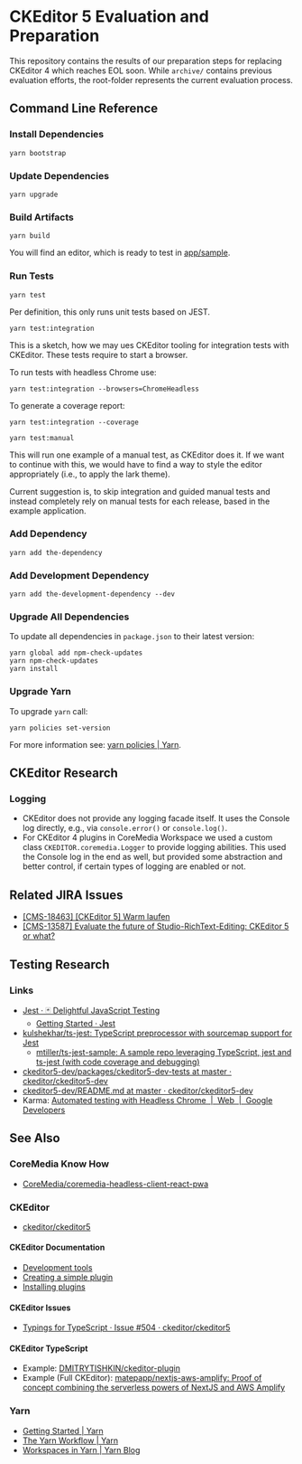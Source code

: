 # CKEditor 5 Evaluation and Preparation

This repository contains the results of our preparation steps for
replacing CKEditor 4 which reaches EOL soon. While `archive/` contains
previous evaluation efforts, the root-folder represents the current
evaluation process.

## Command Line Reference

### Install Dependencies

```
yarn bootstrap
```

### Update Dependencies

```
yarn upgrade
```

### Build Artifacts

```
yarn build
```

You will find an editor, which is ready to test in [app/sample](app/sample/index.html).

### Run Tests

```
yarn test
```

Per definition, this only runs unit tests based on JEST.

```
yarn test:integration
```

This is a sketch, how we may ues CKEditor tooling for integration tests with
CKEditor. These tests require to start a browser.

To run tests with headless Chrome use:

```
yarn test:integration --browsers=ChromeHeadless
```

To generate a coverage report:

```
yarn test:integration --coverage
```

```
yarn test:manual
```

This will run one example of a manual test, as CKEditor does it. If we want
to continue with this, we would have to find a way to style the editor
appropriately (i.e., to apply the lark theme).

Current suggestion is, to skip integration and guided manual tests and instead
completely rely on manual tests for each release, based in the example application.

### Add Dependency

```text
yarn add the-dependency
```

### Add Development Dependency

```text
yarn add the-development-dependency --dev
```

### Upgrade All Dependencies

To update all dependencies in `package.json` to their latest version:

```text
yarn global add npm-check-updates
yarn npm-check-updates
yarn install
```

### Upgrade Yarn

To upgrade `yarn` call:

```text
yarn policies set-version
```

For more information see: [yarn policies | Yarn](https://classic.yarnpkg.com/en/docs/cli/policies/).

## CKEditor Research

### Logging

* CKEditor does not provide any logging facade itself. It uses the Console log
    directly, e.g., via `console.error()` or `console.log()`.
* For CKEditor 4 plugins in CoreMedia Workspace we used a custom class
    `CKEDITOR.coremedia.Logger` to provide logging abilities. This used
    the Console log in the end as well, but provided some abstraction and
    better control, if certain types of logging are enabled or not.

## Related JIRA Issues

* [\[CMS-18463\] \[CKEditor 5\] Warm laufen](https://jira.coremedia.com/browse/CMS-18463)
* [\[CMS-13587\] Evaluate the future of Studio-RichText-Editing: CKEditor 5 or what?](https://jira.coremedia.com/browse/CMS-13587)

## Testing Research

### Links

* [Jest · 🃏 Delightful JavaScript Testing](https://jestjs.io/)
    * [Getting Started · Jest](https://jestjs.io/docs/en/getting-started.html)
* [kulshekhar/ts-jest: TypeScript preprocessor with sourcemap support for Jest](https://github.com/kulshekhar/ts-jest)
    * [mtiller/ts-jest-sample: A sample repo leveraging TypeScript, jest and ts-jest (with code coverage and debugging)](https://github.com/mtiller/ts-jest-sample)
* [ckeditor5-dev/packages/ckeditor5-dev-tests at master · ckeditor/ckeditor5-dev](https://github.com/ckeditor/ckeditor5-dev/tree/master/packages/ckeditor5-dev-tests)
* [ckeditor5-dev/README.md at master · ckeditor/ckeditor5-dev](https://github.com/ckeditor/ckeditor5-dev/blob/master/packages/ckeditor5-dev-tests/bin/intellijkarmarunner/README.md)
* Karma: [Automated testing with Headless Chrome  |  Web  |  Google Developers](https://developers.google.com/web/updates/2017/06/headless-karma-mocha-chai)

## See Also

### CoreMedia Know How

* [CoreMedia/coremedia-headless-client-react-pwa](https://github.com/CoreMedia/coremedia-headless-client-react-pwa)

### CKEditor

* [ckeditor/ckeditor5](https://github.com/ckeditor/ckeditor5)

#### CKEditor Documentation

* [Development tools](https://ckeditor.com/docs/ckeditor5/latest/framework/guides/development-tools.html)
* [Creating a simple plugin](https://ckeditor.com/docs/ckeditor5/latest/framework/guides/creating-simple-plugin.html)
* [Installing plugins](https://ckeditor.com/docs/ckeditor5/latest/builds/guides/integration/installing-plugins.html)

#### CKEditor Issues

* [Typings for TypeScript · Issue #504 · ckeditor/ckeditor5](https://github.com/ckeditor/ckeditor5/issues/504)

#### CKEditor TypeScript

* Example: [DMITRYTISHKIN/ckeditor-plugin](https://github.com/DMITRYTISHKIN/ckeditor-plugin)
* Example (Full CKEditor): [matepapp/nextjs-aws-amplify: Proof of concept combining the serverless powers of NextJS and AWS Amplify](https://github.com/matepapp/nextjs-aws-amplify)

### Yarn

* [Getting Started | Yarn](https://classic.yarnpkg.com/en/docs/getting-started/)
* [The Yarn Workflow | Yarn](https://classic.yarnpkg.com/en/docs/yarn-workflow)
* [Workspaces in Yarn | Yarn Blog](https://classic.yarnpkg.com/blog/2017/08/02/introducing-workspaces/)
